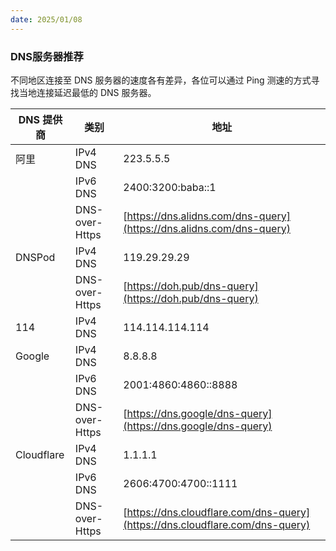 ```yaml
---
date: 2025/01/08
---
```

### **DNS服务器推荐**

不同地区连接至 DNS 服务器的速度各有差异，各位可以通过 Ping 测速的方式寻找当地连接延迟最低的 DNS 服务器。

|DNS 提供商|类别|地址|
|---|---|---|
|阿里|IPv4 DNS|223.5.5.5|
||IPv6 DNS|2400:3200:baba::1|
||DNS-over-Https|[](https://sspai.com/link?target=https%3A%2F%2Fdns.alidns.com%2Fdns-query)[https://dns.alidns.com/dns-query](https://dns.alidns.com/dns-query)|
|DNSPod|IPv4 DNS|119.29.29.29|
||DNS-over-Https|[https://doh.pub/dns-query](https://doh.pub/dns-query)|
|114|IPv4 DNS|114.114.114.114|
|Google|IPv4 DNS|8.8.8.8|
||IPv6 DNS|2001:4860:4860::8888|
||DNS-over-Https|[https://dns.google/dns-query](https://dns.google/dns-query)|
|Cloudflare|IPv4 DNS|1.1.1.1|
||IPv6 DNS|2606:4700:4700::1111|
||DNS-over-Https|[https://dns.cloudflare.com/dns-query](https://dns.cloudflare.com/dns-query)|